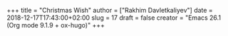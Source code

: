 +++
title = "Christmas Wish"
author = ["Rakhim Davletkaliyev"]
date = 2018-12-17T17:43:00+02:00
slug = 17
draft = false
creator = "Emacs 26.1 (Org mode 9.1.9 + ox-hugo)"
+++
